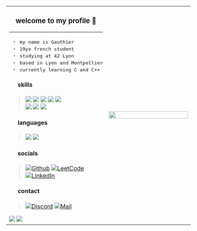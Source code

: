 <table width="100%" style="border: none;">
	<tr>
		<td width="45%">
			<h3 align="center">
				welcome to my profile 👋
			</h3>
			<hr>
<pre>
 ・ my name is Gauthier
 ・ 19yo french student
 ・ studying at 42 Lyon
 ・ based in Lyon and Montpellier
 ・ currently learning C and C++
</pre>
			<h4>
				⠀⠀skills
			</h4>
			<blockquote>
				<img src="https://img.shields.io/badge/c-555555?style=flat&logo=c&logoColor=white">
				<img src="https://img.shields.io/badge/cpp-F34B7D?style=flat&logo=c%2B%2B&logoColor=white">
				<img src="https://img.shields.io/badge/python-3572A5?style=flat&logo=python&logoColor=white">
				<img src="https://img.shields.io/badge/-html-E34C26?style=flat&logo=html5&logoColor=white">
				<img src="https://img.shields.io/badge/-css-563D7C?style=flat&logo=css3">
				<br />
				<img src="https://img.shields.io/badge/linux-FCC624?style=flat&logo=linux&logoColor=black">
				<img src="https://img.shields.io/badge/git-E44C30?style=flat&logo=git&logoColor=white">
				<img src="https://img.shields.io/badge/shell-89E051?style=flat&logo=gnu-bash&logoColor=black">
			</blockquote>
			<h4>
				⠀⠀languages
			</h4>
			<blockquote>
				<img src="https://img.shields.io/badge/french-002654?style=flat">
				<img src="https://img.shields.io/badge/english-C9082A?style=flat">
			</blockquote>
			<h4>
				⠀⠀socials
			</h4>
			<blockquote>
				
[![Github](https://img.shields.io/badge/github-%23121011.svg?style=flat&logo=github&logoColor=white)](https://github.com/gogolescargot)
[![LeetCode](https://img.shields.io/badge/-leetcode-FFA116?style=flat&logo=LeetCode&logoColor=black)](https://leetcode.com/gogolescargot/)
[![LinkedIn](https://img.shields.io/badge/linkedin-0077B5?style=flat&logo=linkedin&logoColor=white)](https://www.linkedin.com/in/gauthiergalon/)
			</blockquote>
			<h4>
				⠀⠀contact
			</h4>
			<blockquote>
				[![Discord](https://img.shields.io/badge/discord-738ADB?style=flat&logo=discord&logoColor=white)](https://discord.com/users/385337518880718848)
				[![Mail](https://img.shields.io/badge/-mail-1577CF?style=flat&logo=ThunderBird&logoColor=white)](mailto:contact-pro@gauthiergalon.dev)
			</blockquote>
				<img src="https://github-readme-stats.vercel.app/api?username=gogolescargot&title_color=e6edf3&text_color=858585&icon_color=858585&bg_color=00000000&hide_border=true&show_icons=true&card_width=401&layout=compact" />
    				<img src="https://github-readme-stats.vercel.app/api/top-langs/?username=gogolescargot&title_color=e6edf3&text_color=858585&icon_color=858585&bg_color=00000000&hide_border=true&show_icons=true&card_width=401&layout=compact" />
		</td>
		<td align="right" width="50%">
			<img src="https://i.pinimg.com/736x/aa/67/a8/aa67a84adb24ec4250b024b1acb008ea.jpg" height="100%">
		</td>
	</tr>
</table>


